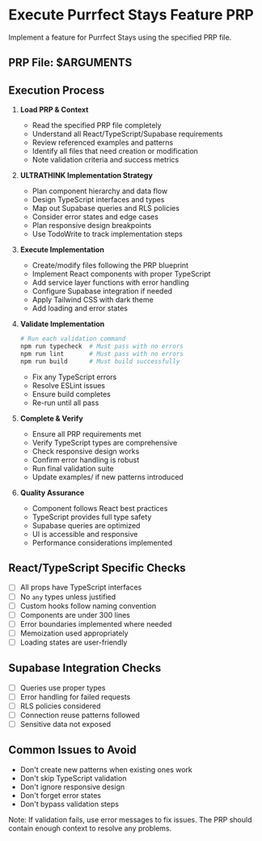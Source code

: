 # Execute Purrfect Stays Feature PRP

Implement a feature for Purrfect Stays using the specified PRP file.

## PRP File: $ARGUMENTS

## Execution Process

1. **Load PRP & Context**
   - Read the specified PRP file completely
   - Understand all React/TypeScript/Supabase requirements
   - Review referenced examples and patterns
   - Identify all files that need creation or modification
   - Note validation criteria and success metrics

2. **ULTRATHINK Implementation Strategy**
   - Plan component hierarchy and data flow
   - Design TypeScript interfaces and types
   - Map out Supabase queries and RLS policies
   - Consider error states and edge cases
   - Plan responsive design breakpoints
   - Use TodoWrite to track implementation steps

3. **Execute Implementation**
   - Create/modify files following the PRP blueprint
   - Implement React components with proper TypeScript
   - Add service layer functions with error handling
   - Configure Supabase integration if needed
   - Apply Tailwind CSS with dark theme
   - Add loading and error states

4. **Validate Implementation**
   ```bash
   # Run each validation command
   npm run typecheck  # Must pass with no errors
   npm run lint       # Must pass with no errors
   npm run build      # Must build successfully
   ```
   - Fix any TypeScript errors
   - Resolve ESLint issues
   - Ensure build completes
   - Re-run until all pass

5. **Complete & Verify**
   - Ensure all PRP requirements met
   - Verify TypeScript types are comprehensive
   - Check responsive design works
   - Confirm error handling is robust
   - Run final validation suite
   - Update examples/ if new patterns introduced

6. **Quality Assurance**
   - Component follows React best practices
   - TypeScript provides full type safety
   - Supabase queries are optimized
   - UI is accessible and responsive
   - Performance considerations implemented

## React/TypeScript Specific Checks

- [ ] All props have TypeScript interfaces
- [ ] No `any` types unless justified
- [ ] Custom hooks follow naming convention
- [ ] Components are under 300 lines
- [ ] Error boundaries implemented where needed
- [ ] Memoization used appropriately
- [ ] Loading states are user-friendly

## Supabase Integration Checks

- [ ] Queries use proper types
- [ ] Error handling for failed requests
- [ ] RLS policies considered
- [ ] Connection reuse patterns followed
- [ ] Sensitive data not exposed

## Common Issues to Avoid

- Don't create new patterns when existing ones work
- Don't skip TypeScript validation
- Don't ignore responsive design
- Don't forget error states
- Don't bypass validation steps

Note: If validation fails, use error messages to fix issues. The PRP should contain enough context to resolve any problems.